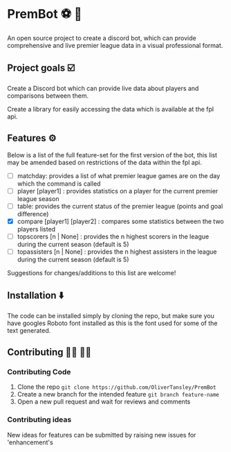 # PremBot ⚽️ 🤖

An open source project to create a discord bot, which can provide comprehensive and live premier league data in a visual professional format.

## Project goals ☑️

Create a Discord bot which can provide live data about players and comparisons between them.

Create a library for easily accessing the data which is available at the fpl api.

## Features ⚙️

Below is a list of the full feature-set for the first version of the bot, this list may be amended based on restrictions of the data within the fpl api.

- [ ] matchday: provides a list of what premier league games are on the day which the command is called
- [ ] player [player1] : provides statistics on a player for the current premier league season
- [ ] table: provides the current status of the premier league (points and goal difference)
- [x] compare [player1] [player2] : compares some statistics between the two players listed
- [ ] topscorers [n | None] : provides the n highest scorers in the league during the current season (default is 5)
- [ ] topassisters [n | None] : provides the n highest assisters in the league during the current season (default is 5)

Suggestions for changes/additions to this list are welcome!

## Installation ⬇️

The code can be installed simply by cloning the repo, but make sure you have googles Roboto font installed as this is the font used for some of the text generated.

## Contributing 👨‍💻 👩‍💻

### Contributing Code

1. Clone the repo `git clone https://github.com/OliverTansley/PremBot`
2. Create a new branch for the intended feature `git branch feature-name`
3. Open a new pull request and wait for reviews and comments

### Contributing ideas

New ideas for features can be submitted by raising new issues for 'enhancement's
